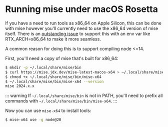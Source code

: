 # Running mise under macOS Rosetta

If you have a need to run tools as x86_64 on Apple Silicon, this can be done with mise however you'll currently 
need to use the x86_64 version of mise itself. There is an [outstanding issue](https://github.com/jdx/mise/issues/405)
to support this with an env var like RTX_ARCH=x86_64 to make it more seamless.

A common reason for doing this is to support compiling node <=14.

First, you'll need a copy of mise that's built for x86_64:

```sh
$ mkdir -p ~/.local/share/mise/bin
$ curl https://mise.jdx.dev/mise-latest-macos-x64 > ~/.local/share/mise/bin/mise-x64
$ chmod +x ~/.local/share/mise/bin/mise-x64
$ ~/.local/share/mise/bin/mise-x64 --version
mise 2024.x.x
```

::: warning
If `~/.local/share/mise/bin` is not in PATH, you'll need to prefix all commands with `~/.local/share/mise/bin/mise-x64`.
:::

Now you can use `mise-x64` to install tools:

```sh
$ mise-x64 use -g node@20
```
